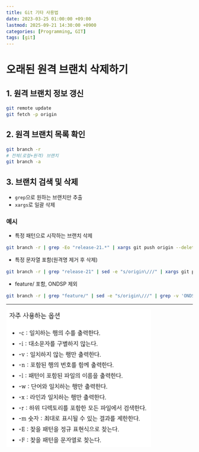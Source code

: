 ```yaml
---
title: Git 기타 사용법
date: 2023-03-25 01:00:00 +09:00
lastmod: 2025-09-21 14:30:00 +0900
categories: [Programming, GIT]
tags: [git]
---
```


# 오래된 원격 브랜치 삭제하기

## 1. 원격 브랜치 정보 갱신

```bash
git remote update
git fetch -p origin
```

## 2. 원격 브랜치 목록 확인

```bash
git branch -r
# 전체(로컬+원격) 브랜치
git branch -a
```

## 3. 브랜치 검색 및 삭제

- `grep`으로 원하는 브랜치만 추출
- `xargs`로 일괄 삭제

### 예시

- 특정 패턴으로 시작하는 브랜치 삭제

```bash
git branch -r | grep -Eo "release-21.*" | xargs git push origin --delete
```

- 특정 문자열 포함(원격명 제거 후 삭제)

```bash
git branch -r | grep "release-21" | sed -e "s/origin\///" | xargs git push origin --delete
```

- feature/ 포함, ONDSP 제외

```bash
git branch -r | grep "feature/" | sed -e "s/origin\///" | grep -v 'ONDSP' | xargs git push origin --delete
```

---

![원격 브랜치 관리 예시](/assets/img/2025-01-25/2025-01-25-GIT_ETC.png)
